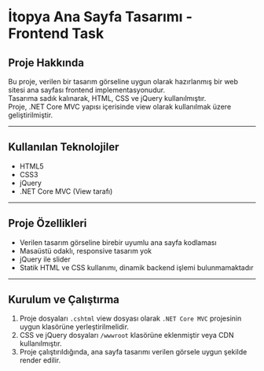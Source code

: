 # İtopya Ana Sayfa Tasarımı - Frontend Task

## Proje Hakkında

Bu proje, verilen bir tasarım görseline uygun olarak hazırlanmış bir web sitesi ana sayfası frontend implementasyonudur.  
Tasarıma sadık kalınarak, HTML, CSS ve jQuery kullanılmıştır.  
Proje, .NET Core MVC yapısı içerisinde view olarak kullanılmak üzere geliştirilmiştir.

---

## Kullanılan Teknolojiler

- HTML5  
- CSS3  
- jQuery  
- .NET Core MVC (View tarafı)

---

## Proje Özellikleri

- Verilen tasarım görseline birebir uyumlu ana sayfa kodlaması  
- Masaüstü odaklı, responsive tasarım yok  
- jQuery ile slider
- Statik HTML ve CSS kullanımı, dinamik backend işlemi bulunmamaktadır

---

## Kurulum ve Çalıştırma

1. Proje dosyaları `.cshtml` view dosyası olarak `.NET Core MVC` projesinin uygun klasörüne yerleştirilmelidir.  
2. CSS ve jQuery dosyaları `/wwwroot` klasörüne eklenmiştir veya CDN kullanılmıştır.  
3. Proje çalıştırıldığında, ana sayfa tasarımı verilen görsele uygun şekilde render edilir.
